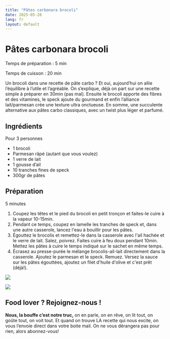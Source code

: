 ```yaml
---
title: "Pâtes carbonara brocoli"
date: 2025-05-28
lang: fr
layout: default
---
```

# Pâtes carbonara brocoli

Temps de préparation : 5 min

Temps de cuisson : 20 min

Un brocoli dans une recette de pâte carbo ? Et oui, aujourd’hui on allie l’équilibre à l’utile et l’agréable. On s’explique, déjà on part sur une recette simple à préparer en 30min (pas mal). Ensuite le brocoli apporte des fibres et des vitamines, le speck ajoute du gourmand et enfin l’alliance lait/parmesan crée une texture ultra onctueuse. En somme, une succulente alternative aux pâtes carbo classiques, avec un twist plus léger et parfumé.

## Ingrédients

Pour 3 personnes

-   1 brocoli
-   Parmesan râpé (autant que vous voulez)
-   1 verre de lait
-   1 gousse d’ail
-   10 tranches fines de speck
-   300gr de pâtes

## Préparation

5 minutes

1.  Coupez les têtes et le pied du brocoli en petit tronçon et faites-le cuire à la vapeur 10-15min.
2.  Pendant ce temps, coupez en lamelle les tranches de speck et, dans une autre casserole, lancez l'eau à bouillir pour les pâtes.
3.  Égouttez le brocolis et remettez-le dans la casserole avec l'ail hachée et le verre de lait. Salez, poivrez. Faites cuire à feu doux pendant 10min. Mettez les pâtes à cuire le temps indiqué sur le sachet en même temps.
4.  Écrasez au presse-purée le mélange brocolis-ail-lait directement dans la casserole. Ajoutez le parmesan et le speck. Remuez. Versez la sauce sur les pâtes égouttées, ajoutez un filet d'huile d'olive et c'est prêt (déjà!).

![](https://recettes.belly-media.com/wp-content/uploads/2025/02/pasta-broccoli-5-8-scaled-1-1280x1280.jpg)

![](https://recettes.belly-media.com/wp-content/uploads/2022/09/belly-nl-cta.jpg)

## Food lover ? Rejoignez-nous !

**Nous, la bouffe c’est notre truc,** on en parle, on en rêve, on lit tout, on goûte tout, on voit tout. Et quand on trouve LA recette qui nous excite, on vous l’envoie direct dans votre boite mail. On ne vous dérangera pas pour rien, alors abonnez-vous!